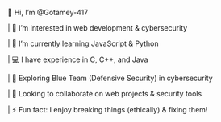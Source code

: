 👋 Hi, I’m @Gotamey-417

|
👀 I’m interested in web development & cybersecurity

|
🌱 I’m currently learning JavaScript & Python

|
💻 I have experience in C, C++, and Java

|
🔐 Exploring Blue Team (Defensive Security) in cybersecurity

|
💞 Looking to collaborate on web projects & security tools

|
⚡ Fun fact: I enjoy breaking things (ethically) & fixing them!

<!---
Gotamey-417/Gotamey-417 is a ✨ special ✨ repository because its `README.md` (this file) appears on your GitHub profile.
You can click the Preview link to take a look at your changes.
--->
